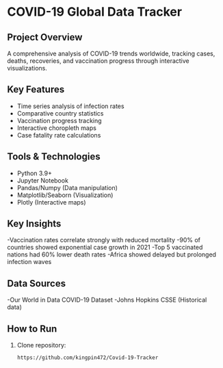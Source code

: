 # COVID-19 Global Data Tracker

## Project Overview
A comprehensive analysis of COVID-19 trends worldwide, tracking cases, deaths, recoveries, and vaccination progress through interactive visualizations.

## Key Features
- Time series analysis of infection rates
- Comparative country statistics
- Vaccination progress tracking
- Interactive choropleth maps
- Case fatality rate calculations

## Tools & Technologies
- Python 3.9+
- Jupyter Notebook
- Pandas/Numpy (Data manipulation)
- Matplotlib/Seaborn (Visualization)
- Plotly (Interactive maps)

## Key Insights
-Vaccination rates correlate strongly with reduced mortality
-90% of countries showed exponential case growth in 2021
-Top 5 vaccinated nations had 60% lower death rates
-Africa showed delayed but prolonged infection waves

## Data Sources
-Our World in Data COVID-19 Dataset
-Johns Hopkins CSSE (Historical data)

## How to Run
1. Clone repository:
   ```bash
   https://github.com/kingpin472/Covid-19-Tracker
